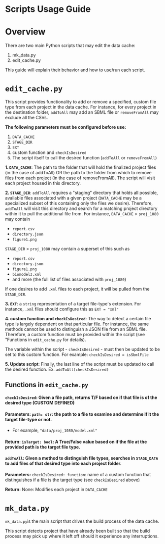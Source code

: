 # Scripts Usage Guide

# Overview

There are two main Python scripts that may edit the data cache:

1. mk_data.py
2. edit_cache.py

This guide will explain their behavior and how to use/run each script.

# `edit_cache.py`

This script provides functionality to add or remove a specified, custom file type from each project in the data cache. For instance, for every project in the destination folder, `addToAll` may add an SBML file or `removeFromAll` may exclude all the CSVs.

**The following parameters must be configured before use:**

1. `DATA_CACHE`
2. `STAGE_DIR`
3. `EXT`
4. custom function and `checkIsDesired`
5. The script itself to call the desired function (`addToAll` or `removeFromAll`)

**1. `DATA_CACHE`**: The path to the folder that will hold the finalized project files (in the case of addToAll)
OR the path to the folder from which to remove files from each project (in the case of removeFromAll). The script will visit each project housed in this directory.

**2. `STAGE_DIR`**: `addToAll` requires a "staging" directory that holds all possible, available files associated with a given project (`DATA_CACHE` may be a specialized subset of this containing only the files we desire). Therefore, `addToAll` will visit this directory and search for a matching project directory within it to pull the additional file from. For instance, `DATA_CACHE` > `proj_1080` may contain

- `report.csv`
- `directory.json`
- `figure1.png`

`STAGE_DIR` > `proj_1080` may contain a superset of this such as

- `report.csv`
- `directory.json`
- `figure1.png`
- `biomodel3.xml`
- and more (the full list of files associated with `proj_1080`)

If one desires to add `.xml` files to each project, it will be pulled from the `STAGE_DIR`.

**3. `EXT`**: a `string` representation of a target file-type's extension. For instance, `.xml` files should configure this as `EXT = "xml"`

**4. custom function and `checkIsDesired`**:
The way to detect a certain file type is largely dependent on that particular file. For instance, the same methods cannot be used to distinguish a JSON file from an SBML file. Therefore, a custom function must be provided within the script (see "Functions in `edit_cache.py` for details).

The variable within the script - `checkIsDesired` - must then be updated to be set to this custom function.
For example: `checkIsDesired = isSbmlFile`

**5. Update script**: Finally, the last line of the script must be updated to call the desired function.
Ex. `addToAll(checkIsDesired)`

## Functions in `edit_cache.py`

#### **`checkIsDesired`**: Given a file path, returns T/F based on if that file is of the desired type (CUSTOM DEFINED)

#### **Parameters**: `path: str`: the path to a file to examine and determine if it the target file-type or not.

- For example, `"data/proj_1080/model.xml"`

#### **Return**: `isTarget: bool`: A True/False value based on if the file at the provided path is the target file type.

#### **`addToAll`**: Given a method to distinguish file types, searches in `STAGE_DATA` to add files of that desired type into each project folder.

**Parameters:** `checkIsDesired: function`: name of a custom function that distinguishes if a file is the target type (see `checkIsDesired` above)

**Return:** None: Modifies each project in `DATA_CACHE`

# `mk_data.py`

`mk_data.py`is the main script that drives the build process of the data cache.

This script detects project that have already been built so that the build process may pick up where it left off should it experience any interruptions.
